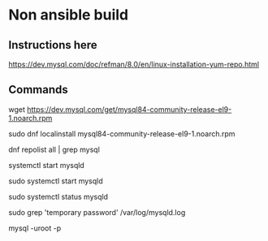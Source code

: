 # Non ansible build

## Instructions here

https://dev.mysql.com/doc/refman/8.0/en/linux-installation-yum-repo.html

## Commands

wget https://dev.mysql.com/get/mysql84-community-release-el9-1.noarch.rpm

sudo dnf localinstall mysql84-community-release-el9-1.noarch.rpm

dnf repolist all | grep mysql

systemctl start mysqld

sudo systemctl start mysqld

sudo systemctl status mysqld

sudo grep 'temporary password' /var/log/mysqld.log

mysql -uroot -p
